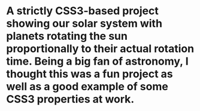 # A strictly CSS3-based project showing our solar system with planets rotating the sun proportionally to their actual rotation time. Being a big fan of astronomy, I thought this was a fun project as well as a good example of some CSS3 properties at work.